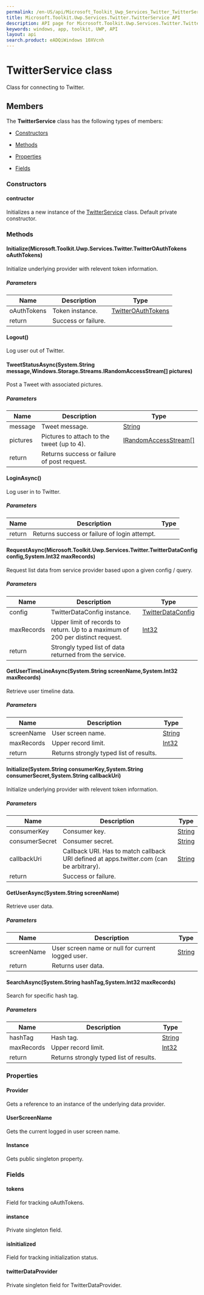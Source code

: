 ```yaml
---
permalink: /en-US/api/Microsoft_Toolkit_Uwp_Services_Twitter_TwitterService.htm
title: Microsoft.Toolkit.Uwp.Services.Twitter.TwitterService API 
description: API page for Microsoft.Toolkit.Uwp.Services.Twitter.TwitterService
keywords: windows, app, toolkit, UWP, API
layout: api
search.product: eADQiWindows 10XVcnh
---
```



# TwitterService class

Class for connecting to Twitter.

## Members

The **TwitterService** class has the following types of members:

* [Constructors](#Constructors)

* [Methods](#Methods)

* [Properties](#Properties)

* [Fields](#Fields)

### Constructors

#### contructor

Initializes a new instance of the [TwitterService](Microsoft_Toolkit_Uwp_Services_Twitter_TwitterService.htm) class. Default private constructor.





### Methods

#### Initialize(Microsoft.Toolkit.Uwp.Services.Twitter.TwitterOAuthTokens oAuthTokens)

Initialize underlying provider with relevent token information.

##### Parameters



| Name | Description | Type || --- | --- | --- || oAuthTokens | Token instance. | [TwitterOAuthTokens](Microsoft_Toolkit_Uwp_Services_Twitter_TwitterOAuthTokens.htm) || return |Success or failure. |




#### Logout()

Log user out of Twitter.





#### TweetStatusAsync(System.String message,Windows.Storage.Streams.IRandomAccessStream[] pictures)

Post a Tweet with associated pictures.

##### Parameters



| Name | Description | Type || --- | --- | --- || message | Tweet message. | [String](https://msdn.microsoft.com/library/windows/apps/System.String) || pictures | Pictures to attach to the tweet (up to 4). | [IRandomAccessStream[]](https://msdn.microsoft.com/library/windows/apps/Windows.Storage.Streams.IRandomAccessStream) || return |Returns success or failure of post request. |




#### LoginAsync()

Log user in to Twitter.

##### Parameters



| Name | Description | Type || --- | --- | --- || return |Returns success or failure of login attempt. |




#### RequestAsync(Microsoft.Toolkit.Uwp.Services.Twitter.TwitterDataConfig config,System.Int32 maxRecords)

Request list data from service provider based upon a given config / query.

##### Parameters



| Name | Description | Type || --- | --- | --- || config | TwitterDataConfig instance. | [TwitterDataConfig](Microsoft_Toolkit_Uwp_Services_Twitter_TwitterDataConfig.htm) || maxRecords | Upper limit of records to return. Up to a maximum of 200 per distinct request. | [Int32](https://msdn.microsoft.com/library/windows/apps/System.Int32) || return |Strongly typed list of data returned from the service. |




#### GetUserTimeLineAsync(System.String screenName,System.Int32 maxRecords)

Retrieve user timeline data.

##### Parameters



| Name | Description | Type || --- | --- | --- || screenName | User screen name. | [String](https://msdn.microsoft.com/library/windows/apps/System.String) || maxRecords | Upper record limit. | [Int32](https://msdn.microsoft.com/library/windows/apps/System.Int32) || return |Returns strongly typed list of results. |




#### Initialize(System.String consumerKey,System.String consumerSecret,System.String callbackUri)

Initialize underlying provider with relevent token information.

##### Parameters



| Name | Description | Type || --- | --- | --- || consumerKey | Consumer key. | [String](https://msdn.microsoft.com/library/windows/apps/System.String) || consumerSecret | Consumer secret. | [String](https://msdn.microsoft.com/library/windows/apps/System.String) || callbackUri | Callback URI. Has to match callback URI defined at apps.twitter.com (can be arbitrary). | [String](https://msdn.microsoft.com/library/windows/apps/System.String) || return |Success or failure. |




#### GetUserAsync(System.String screenName)

Retrieve user data.

##### Parameters



| Name | Description | Type || --- | --- | --- || screenName | User screen name or null for current logged user. | [String](https://msdn.microsoft.com/library/windows/apps/System.String) || return |Returns user data. |




#### SearchAsync(System.String hashTag,System.Int32 maxRecords)

Search for specific hash tag.

##### Parameters



| Name | Description | Type || --- | --- | --- || hashTag | Hash tag. | [String](https://msdn.microsoft.com/library/windows/apps/System.String) || maxRecords | Upper record limit. | [Int32](https://msdn.microsoft.com/library/windows/apps/System.Int32) || return |Returns strongly typed list of results. |




### Properties

#### Provider

Gets a reference to an instance of the underlying data provider.





#### UserScreenName

Gets the current logged in user screen name.





#### Instance

Gets public singleton property.





### Fields

#### tokens

Field for tracking oAuthTokens.





#### instance

Private singleton field.





#### isInitialized

Field for tracking initialization status.





#### twitterDataProvider

Private singleton field for TwitterDataProvider.





